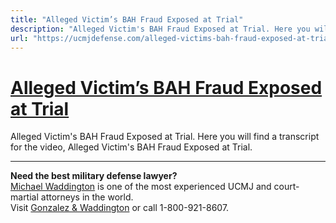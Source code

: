 ```yaml
---
title: "Alleged Victim’s BAH Fraud Exposed at Trial"
description: "Alleged Victim's BAH Fraud Exposed at Trial. Here you will find a transcript for the video, Alleged Victim's BAH Fraud Exposed at Trial."
url: "https://ucmjdefense.com/alleged-victims-bah-fraud-exposed-at-trial.html"
---
```


# [Alleged Victim’s BAH Fraud Exposed at Trial](https://ucmjdefense.com/alleged-victims-bah-fraud-exposed-at-trial.html)

Alleged Victim's BAH Fraud Exposed at Trial. Here you will find a transcript for the video, Alleged Victim's BAH Fraud Exposed at Trial.

---

**Need the best military defense lawyer?**  
[Michael Waddington](https://ucmjdefense.com/attorneys/michael-stewart-waddington-partner.html) is one of the most experienced UCMJ and court-martial attorneys in the world.  
Visit [Gonzalez & Waddington](https://ucmjdefense.com) or call 1-800-921-8607.
